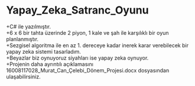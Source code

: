 # Yapay_Zeka_Satranc_Oyunu

+C# ile yazılmıştır. <br>
+6 x 6 bir tahta üzerinde 2 piyon, 1 kale ve şah ile karşılıklı bir oyun planlanmıştır.<br>
+Sezgisel algoritma ile en az 1. dereceye kadar inerek karar verebilecek bir yapay zeka sistemi tasarladım.<br>
+Beyazlar biz oynuyoruz siyahları ise yapay zeka oynuyor. <br>
+Projenin daha ayrıntılı açıklamasını 16008117028_Murat_Can_Çelebi_Dönem_Projesi.docx dosyasından ulaşabilirsiniz.
